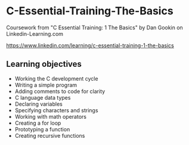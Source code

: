 # C-Essential-Training-The-Basics
Coursework from "C Essential Training: 1 The Basics" by Dan Gookin on Linkedin-Learning.com

https://www.linkedin.com/learning/c-essential-training-1-the-basics


## Learning objectives
* Working the C development cycle
* Writing a simple program
* Adding comments to code for clarity
* C language data types
* Declaring variables
* Specifying characters and strings
* Working with math operators
* Creating a for loop
* Prototyping a function
* Creating recursive functions
